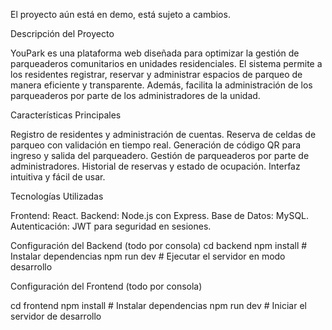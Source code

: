 El proyecto aún está en demo, está sujeto a cambios.

Descripción del Proyecto 

YouPark es una plataforma web diseñada para optimizar la gestión de parqueaderos comunitarios en unidades residenciales. El sistema permite a los residentes registrar, reservar y administrar espacios de parqueo de manera eficiente y transparente. Además, facilita la administración de los parqueaderos por parte de los administradores de la unidad.

Características Principales

Registro de residentes y administración de cuentas. 
Reserva de celdas de parqueo con validación en tiempo real. 
Generación de código QR para ingreso y salida del parqueadero. 
Gestión de parqueaderos por parte de administradores. 
Historial de reservas y estado de ocupación. 
Interfaz intuitiva y fácil de usar.

Tecnologías Utilizadas 

Frontend: React.
Backend: Node.js con Express.
Base de Datos: MySQL.
Autenticación: JWT para seguridad en sesiones.

Configuración del Backend (todo por consola)
cd backend 
npm install  # Instalar dependencias 
npm run dev  # Ejecutar el servidor en modo desarrollo 

Configuración del Frontend (todo por consola)

cd frontend 
npm install  # Instalar dependencias 
npm run dev  # Iniciar el servidor de desarrollo 
